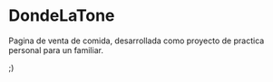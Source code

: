 # DondeLaTone
Pagina de venta de comida, desarrollada como proyecto de practica personal para un familiar.

;)
